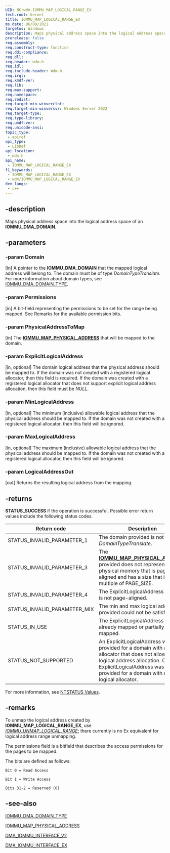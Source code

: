 ```yaml
---
UID: NC:wdm.IOMMU_MAP_LOGICAL_RANGE_EX
tech.root: kernel
title: IOMMU_MAP_LOGICAL_RANGE_EX
ms.date: 06/09/2021
targetos: Windows
description: Maps physical address space into the logical address space of an **IOMMU_DMA_DOMAIN**.
prerelease: false
req.assembly: 
req.construct-type: function
req.ddi-compliance: 
req.dll: 
req.header: wdm.h
req.idl: 
req.include-header: Wdm.h
req.irql: 
req.kmdf-ver: 
req.lib: 
req.max-support: 
req.namespace: 
req.redist: 
req.target-min-winverclnt: 
req.target-min-winversvr: Windows Server 2022
req.target-type: 
req.type-library: 
req.umdf-ver: 
req.unicode-ansi: 
topic_type:
 - apiref
api_type:
 - LibDef
api_location:
 - wdm.h
api_name:
 - IOMMU_MAP_LOGICAL_RANGE_EX
f1_keywords:
 - IOMMU_MAP_LOGICAL_RANGE_EX
 - wdm/IOMMU_MAP_LOGICAL_RANGE_EX
dev_langs:
 - c++
---
```


## -description

Maps physical address space into the logical address space of an **IOMMU_DMA_DOMAIN**.

## -parameters

### -param Domain

[in]
A pointer to the **IOMMU_DMA_DOMAIN** that the mapped logical address will belong to. The domain must be of type *DomainTypeTranslate*. For more information about domain types, see [IOMMU_DMA_DOMAIN_TYPE](ne-wdm-iommu_dma_domain_type.md).

### -param Permissions

[in]
A bit-field representing the permissions to be set for the range being mapped. See Remarks for the available permission bits.

### -param PhysicalAddressToMap

[in]
The [**IOMMU_MAP_PHYSICAL_ADDRESS**](ns-wdm-iommu_map_physical_address.md) that will be mapped to the domain.

### -param ExplicitLogicalAddress

[in, optional]
The domain logical address that the physical address should be mapped to. If the domain was not created with a registered logical allocator, then this field is required. If the domain was created with a registered logical allocator that does not support explicit logical address allocation, then this field must be *NULL*.

### -param MinLogicalAddress

[in, optional]
The minimum (inclusive) allowable logical address that the physical address should be mapped to. If the domain was not created with a registered logical allocator, then this field will be ignored.

### -param MaxLogicalAddress

[in, optional]
The maximum (inclusive) allowable logical address that the physical address should be mapped to. If the domain was not created with a registered logical allocator, then this field will be ignored.

### -param LogicalAddressOut

[out]
Returns the resulting logical address from the mapping.

## -returns

**STATUS_SUCCESS** if the operation is successful. Possible error return values include the following status codes.

| Return code | Description |
|--|--|
| STATUS_INVALID_PARAMETER_1 | The domain provided is not of type *DomainTypeTranslate*. |
| STATUS_INVALID_PARAMETER_3 | The [**IOMMU_MAP_PHYSICAL_ADDRESS**](ns-wdm-iommu_map_physical_address.md) provided does not represent physical memory that is page-aligned and has a size that is a multiple of PAGE_SIZE. |
| STATUS_INVALID_PARAMETER_4 | The ExplicitLogicalAddress provided is not page-aligned. |
| STATUS_INVALID_PARAMETER_MIX | The min and max logical addresses provided could not be satisfied. |
| STATUS_IN_USE | The ExplicitLogicalAddress is already mapped or partially mapped. |
| STATUS_NOT_SUPPORTED | An ExplicitLogicalAddress was provided for a domain with a logical allocator that does not allow explicit logical address allocation. Or an ExplicitLogicalAddress was not provided for a domain with no logical allocator. |

For more information, see [NTSTATUS Values](/windows-hardware/drivers/kernel/ntstatus-values).

## -remarks

To unmap the logical address created by **IOMMU_MAP_LOGICAL_RANGE_EX**, use [*IOMMU_UNMAP_LOGICAL_RANGE*](nc-wdm-iommu_unmap_logical_range.md); there currently is no Ex equivalent for logical address range unmapping.

The permissions field is a bitfield that describes the access permissions for the pages to be mapped.

The bits are defined as follows:

`Bit 0 = Read Access`

`Bit 1 = Write Access`

`Bits 31-2 = Reserved (0)`

## -see-also

[IOMMU_DMA_DOMAIN_TYPE](ne-wdm-iommu_dma_domain_type.md)

[IOMMU_MAP_PHYSICAL_ADDRESS](ns-wdm-iommu_map_physical_address.md)

[DMA_IOMMU_INTERFACE_V2](ns-wdm-dma_iommu_interface_v2.md)

[DMA_IOMMU_INTERFACE_EX](ns-wdm-dma_iommu_interface_ex.md)

